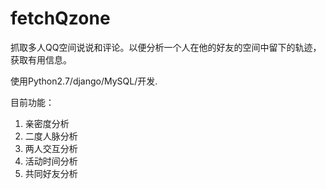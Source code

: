 # fetchQzone
抓取多人QQ空间说说和评论。以便分析一个人在他的好友的空间中留下的轨迹，获取有用信息。

使用Python2.7/django/MySQL/开发.

目前功能：
1. 亲密度分析
2. 二度人脉分析
3. 两人交互分析
4. 活动时间分析
5. 共同好友分析

